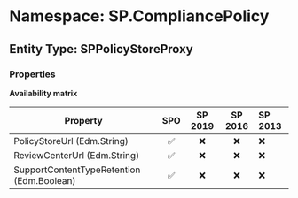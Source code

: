 # Namespace: SP.CompliancePolicy

## Entity Type: SPPolicyStoreProxy

### Properties

**Availability matrix**

Property | SPO | SP 2019 | SP 2016 | SP 2013
----------|:---:|:-------:|:-------:|:-------
PolicyStoreUrl (Edm.String) | ✅ | ❌ | ❌ | ❌
ReviewCenterUrl (Edm.String) | ✅ | ❌ | ❌ | ❌
SupportContentTypeRetention (Edm.Boolean) | ✅ | ❌ | ❌ | ❌